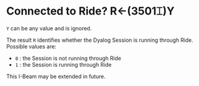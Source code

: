 
<!-- Hidden search keywords -->
<div style="display: none;">
  3501⌶
</div>

<h1 class="heading"><span class="name">Connected to Ride?</span> <span class="command">R←(3501⌶)Y</span></h1>

`Y` can be any value and is ignored.

The result `R` identifies whether the Dyalog Session is running through Ride. Possible values are:

- `0` : the Session is not running through Ride
- `1` : the Session is running through Ride

This I-Beam may be extended in future.
